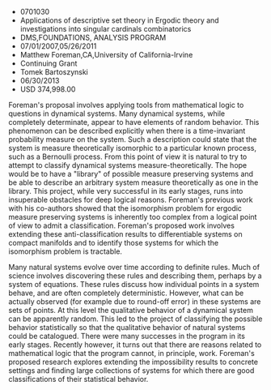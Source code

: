 
* 0701030
* Applications of descriptive set theory in Ergodic theory and investigations into singular cardinals combinatorics
* DMS,FOUNDATIONS, ANALYSIS PROGRAM
* 07/01/2007,05/26/2011
* Matthew Foreman,CA,University of California-Irvine
* Continuing Grant
* Tomek Bartoszynski
* 06/30/2013
* USD 374,998.00

Foreman's proposal involves applying tools from mathematical logic to questions
in dynamical systems. Many dynamical systems, while completely determinate,
appear to have elements of random behavior. This phenomenon can be described
explicitly when there is a time-invariant probability measure on the system.
Such a description could state that the system is measure theoretically
isomorphic to a particular known process, such as a Bernoulli process. From this
point of view it is natural to try to attempt to classify dynamical systems
measure-theoretically. The hope would be to have a "library" of possible measure
preserving systems and be able to describe an arbitrary system measure
theoretically as one in the library. This project, while very successful in its
early stages, runs into insuperable obstacles for deep logical reasons.
Foreman's previous work with his co-authors showed that the isomorphism problem
for ergodic measure preserving systems is inherently too complex from a logical
point of view to admit a classification. Foreman's proposed work involves
extending these anti-classification results to differentiable systems on compact
manifolds and to identify those systems for which the isomorphism problem is
tractable.

Many natural systems evolve over time according to definite rules. Much of
science involves discovering these rules and describing them, perhaps by a
system of equations. These rules discuss how individual points in a system
behave, and are often completely deterministic. However, what can be actually
observed (for example due to round-off error) in these systems are sets of
points. At this level the qualitative behavior of a dynamical system can be
apparently random. This led to the project of classifying the possible behavior
statistically so that the qualitative behavior of natural systems could be
catalogued. There were many successes in the program in its early stages.
Recently however, it turns out that there are reasons related to mathematical
logic that the program cannot, in principle, work. Foreman's proposed research
explores extending the impossibility results to concrete settings and finding
large collections of systems for which there are good classifications of their
statistical behavior.


